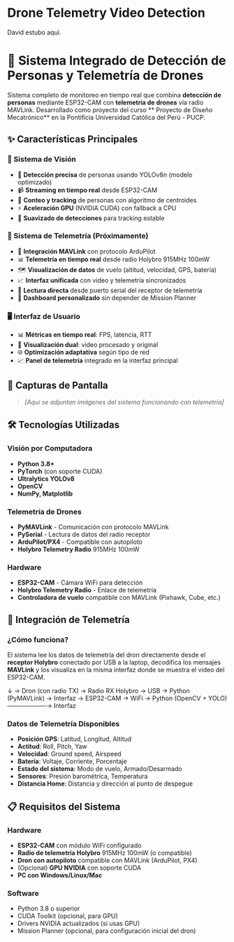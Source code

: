 # Drone Telemetry Video Detection
David estubo aquí.
# 🚁 Sistema Integrado de Detección de Personas y Telemetría de Drones

Sistema completo de monitoreo en tiempo real que combina **detección de personas** mediante ESP32-CAM con **telemetría de drones** vía radio MAVLink. Desarrollado como proyecto del curso ** Proyecto de Diseño Mecatrónico** en la Pontificia Universidad Católica del Perú - PUCP.

## ✨ Características Principales

### 🎥 Sistema de Visión
- 🎯 **Detección precisa** de personas usando YOLOv8n (modelo optimizado)
- 📹 **Streaming en tiempo real** desde ESP32-CAM
- 🔢 **Conteo y tracking** de personas con algoritmo de centroides
- ⚡ **Aceleración GPU** (NVIDIA CUDA) con fallback a CPU
- 🔄 **Suavizado de detecciones** para tracking estable

### 📡 Sistema de Telemetría (Próximamente)
- 🚁 **Integración MAVLink** con protocolo ArduPilot
- 📊 **Telemetría en tiempo real** desde radio Holybro 915MHz 100mW
- 🗺️ **Visualización de datos** de vuelo (altitud, velocidad, GPS, batería)
- 📈 **Interfaz unificada** con video y telemetría sincronizados
- 🔌 **Lectura directa** desde puerto serial del receptor de telemetría
- 📱 **Dashboard personalizado** sin depender de Mission Planner

### 🖥️ Interfaz de Usuario
- 📊 **Métricas en tiempo real**: FPS, latencia, RTT
- 🎨 **Visualización dual**: video procesado y original
- 🌐 **Optimización adaptativa** según tipo de red
- 📈 **Panel de telemetría** integrado en la interfaz principal

## 📸 Capturas de Pantalla

> _[Aquí se adjuntan imágenes del sistema funcionando con telemetría]_

## 🛠️ Tecnologías Utilizadas

### Visión por Computadora
- **Python 3.8+**
- **PyTorch** (con soporte CUDA)
- **Ultralytics YOLOv8**
- **OpenCV**
- **NumPy, Matplotlib**

### Telemetría de Drones
- **PyMAVLink** - Comunicación con protocolo MAVLink
- **PySerial** - Lectura de datos del radio receptor
- **ArduPilot/PX4** - Compatible con autopiloto
- **Holybro Telemetry Radio** 915MHz 100mW

### Hardware
- **ESP32-CAM** - Cámara WiFi para detección
- **Holybro Telemetry Radio** - Enlace de telemetría
- **Controladora de vuelo** compatible con MAVLink (Pixhawk, Cube, etc.)

## 🔌 Integración de Telemetría

### ¿Cómo funciona?

El sistema lee los datos de telemetría del dron directamente desde el **receptor Holybro** conectado por USB a la laptop, decodifica los mensajes **MAVLink** y los visualiza en la misma interfaz donde se muestra el video del ESP32-CAM.

↓
→ Dron (con radio TX) → Radio RX Holybro → USB → Python (PyMAVLink) → Interfaz
→ ESP32-CAM → WiFi → Python (OpenCV + YOLO) ─────────→ Interfaz


### Datos de Telemetría Disponibles

- **Posición GPS**: Latitud, Longitud, Altitud
- **Actitud**: Roll, Pitch, Yaw
- **Velocidad**: Ground speed, Airspeed
- **Batería**: Voltaje, Corriente, Porcentaje
- **Estado del sistema**: Modo de vuelo, Armado/Desarmado
- **Sensores**: Presión barométrica, Temperatura
- **Distancia Home**: Distancia y dirección al punto de despegue

## 📋 Requisitos del Sistema

### Hardware
- **ESP32-CAM** con módulo WiFi configurado
- **Radio de telemetría Holybro** 915MHz 100mW (o compatible)
- **Dron con autopiloto** compatible con MAVLink (ArduPilot, PX4)
- (Opcional) **GPU NVIDIA** con soporte CUDA
- **PC con Windows/Linux/Mac**

### Software
- Python 3.8 o superior
- CUDA Toolkit (opcional, para GPU)
- Drivers NVIDIA actualizados (si usas GPU)
- Mission Planner (opcional, para configuración inicial del dron)
